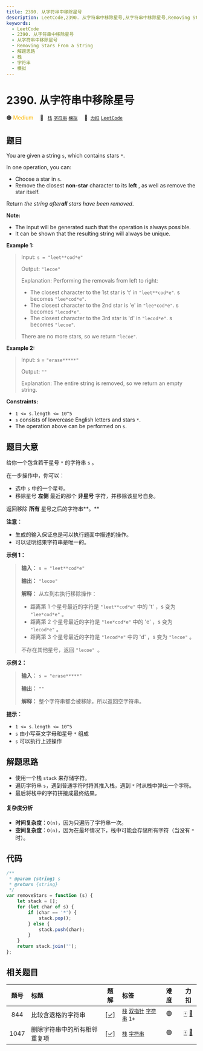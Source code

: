 ```yaml
---
title: 2390. 从字符串中移除星号
description: LeetCode,2390. 从字符串中移除星号,从字符串中移除星号,Removing Stars From a String,解题思路,栈,字符串,模拟
keywords:
  - LeetCode
  - 2390. 从字符串中移除星号
  - 从字符串中移除星号
  - Removing Stars From a String
  - 解题思路
  - 栈
  - 字符串
  - 模拟
---
```


# 2390. 从字符串中移除星号

🟠 <font color=#ffb800>Medium</font>&emsp; 🔖&ensp; [`栈`](/tag/stack.md) [`字符串`](/tag/string.md) [`模拟`](/tag/simulation.md)&emsp; 🔗&ensp;[`力扣`](https://leetcode.cn/problems/removing-stars-from-a-string) [`LeetCode`](https://leetcode.com/problems/removing-stars-from-a-string)

## 题目

You are given a string `s`, which contains stars `*`.

In one operation, you can:

- Choose a star in `s`.
- Remove the closest **non-star** character to its **left** , as well as remove the star itself.

Return _the string after**all** stars have been removed_.

**Note:**

- The input will be generated such that the operation is always possible.
- It can be shown that the resulting string will always be unique.

**Example 1:**

> Input: `s = "leet**cod*e"`
>
> Output: `"lecoe"`
>
> Explanation: Performing the removals from left to right:
>
> - The closest character to the 1st star is 't' in `"leet**cod*e"`. s becomes `"lee*cod*e"`.
> - The closest character to the 2nd star is 'e' in `"lee*cod*e"`. s becomes `"lecod*e"`.
> - The closest character to the 3rd star is 'd' in `"lecod*e"`. s becomes `"lecoe"`.
>
> There are no more stars, so we return `"lecoe"`.

**Example 2:**

> Input: s = `"erase*****"`
>
> Output: `""`
>
> Explanation: The entire string is removed, so we return an empty string.

**Constraints:**

- `1 <= s.length <= 10^5`
- `s` consists of lowercase English letters and stars `*`.
- The operation above can be performed on `s`.

## 题目大意

给你一个包含若干星号 `*` 的字符串 `s` 。

在一步操作中，你可以：

- 选中 `s` 中的一个星号。
- 移除星号 **左侧** 最近的那个 **非星号** 字符，并移除该星号自身。

返回移除 **所有** 星号之后的字符串**。**

**注意：**

- 生成的输入保证总是可以执行题面中描述的操作。
- 可以证明结果字符串是唯一的。

**示例 1：**

> **输入：** `s = "leet**cod*e"`
>
> **输出：** `"lecoe"`
>
> **解释：** 从左到右执行移除操作：
>
> - 距离第 1 个星号最近的字符是 `"leet**cod*e"` 中的 't' ，s 变为 `"lee*cod*e"` 。
> - 距离第 2 个星号最近的字符是 `"lee*cod*e"` 中的 'e' ，s 变为 `"lecod*e"` 。
> - 距离第 3 个星号最近的字符是 `"lecod*e"` 中的 'd' ，s 变为 `"lecoe"` 。
>
> 不存在其他星号，返回 `"lecoe" `。

**示例 2：**

> **输入：** `s = "erase*****"`
>
> **输出：** `""`
>
> **解释：** 整个字符串都会被移除，所以返回空字符串。

**提示：**

- `1 <= s.length <= 10^5`
- `s` 由小写英文字母和星号 `*` 组成
- `s` 可以执行上述操作

## 解题思路

- 使用一个栈 `stack` 来存储字符。
- 遍历字符串 `s`，遇到普通字符时将其推入栈，遇到 `*` 时从栈中弹出一个字符。
- 最后将栈中的字符拼接成最终结果。

#### 复杂度分析

- **时间复杂度**：`O(n)`，因为只遍历了字符串一次。
- **空间复杂度**：`O(n)`，因为在最坏情况下，栈中可能会存储所有字符（当没有 `*` 时）。

## 代码

```javascript
/**
 * @param {string} s
 * @return {string}
 */
var removeStars = function (s) {
	let stack = [];
	for (let char of s) {
		if (char == '*') {
			stack.pop();
		} else {
			stack.push(char);
		}
	}
	return stack.join('');
};
```

## 相关题目

<!-- prettier-ignore -->
| 题号 | 标题 | 题解 | 标签 | 难度 | 力扣 |
| :------: | :------ | :------: | :------ | :------ | :------: |
| 844 | 比较含退格的字符串 | [[✓]](/problem/0844.md) |  [`栈`](/tag/stack.md) [`双指针`](/tag/two-pointers.md) [`字符串`](/tag/string.md) `1+` | 🟢 | [🀄️](https://leetcode.cn/problems/backspace-string-compare) [🔗](https://leetcode.com/problems/backspace-string-compare) |
| 1047 | 删除字符串中的所有相邻重复项 | [[✓]](/problem/1047.md) |  [`栈`](/tag/stack.md) [`字符串`](/tag/string.md) | 🟢 | [🀄️](https://leetcode.cn/problems/remove-all-adjacent-duplicates-in-string) [🔗](https://leetcode.com/problems/remove-all-adjacent-duplicates-in-string) |